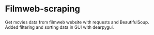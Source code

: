 # Filmweb-scraping
Get movies data from filmweb website with requests and BeautifulSoup. 
Added filtering and sorting data in GUI with dearpygui.
